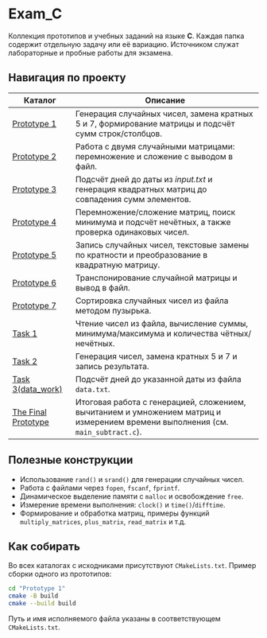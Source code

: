 # Exam_C

Коллекция прототипов и учебных заданий на языке **C**. Каждая папка содержит отдельную задачу или её вариацию. Источником служат лабораторные и пробные работы для экзамена.

## Навигация по проекту

| Каталог | Описание |
|---------|---------|
| [Prototype 1](Prototype%201) | Генерация случайных чисел, замена кратных 5 и 7, формирование матрицы и подсчёт сумм строк/столбцов. |
| [Prototype 2](Prototype%202) | Работа с двумя случайными матрицами: перемножение и сложение с выводом в файл. |
| [Prototype 3](Prototype%203) | Подсчёт дней до даты из *input.txt* и генерация квадратных матриц до совпадения сумм элементов. |
| [Prototype 4](Prototype%204) | Перемножение/сложение матриц, поиск минимума и подсчёт нечётных, а также проверка одинаковых чисел. |
| [Prototype 5](Prototype%205) | Запись случайных чисел, текстовые замены по кратности и преобразование в квадратную матрицу. |
| [Prototype 6](Prototype%206) | Транспонирование случайной матрицы и вывод в файл. |
| [Prototype 7](Prototype%207) | Сортировка случайных чисел из файла методом пузырька. |
| [Task 1](Task%201) | Чтение чисел из файла, вычисление суммы, минимума/максимума и количества чётных/нечётных. |
| [Task 2](Task%202) | Генерация чисел, замена кратных 5 и 7 и запись результата. |
| [Task 3(data_work)](Task%203(data_work)) | Подсчёт дней до указанной даты из файла `data.txt`. |
| [The Final Prototype](The%20Final%20Prototype) | Итоговая работа с генерацией, сложением, вычитанием и умножением матриц и измерением времени выполнения (см. `main_subtract.c`). |

## Полезные конструкции

- Использование `rand()` и `srand()` для генерации случайных чисел.
- Работа с файлами через `fopen`, `fscanf`, `fprintf`.
- Динамическое выделение памяти с `malloc` и освобождение `free`.
- Измерение времени выполнения: `clock()` и `time()`/`difftime`.
- Формирование и обработка матриц, примеры функций `multiply_matrices`, `plus_matrix`, `read_matrix` и т.д.

## Как собирать

Во всех каталогах с исходниками присутствуют `CMakeLists.txt`. Пример сборки одного из прототипов:

```bash
cd "Prototype 1"
cmake -B build
cmake --build build
```

Путь и имя исполняемого файла указаны в соответствующем `CMakeLists.txt`.

